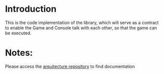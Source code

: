 # Introduction

This is the code implementation of the library, which will serve as a contract to enable the Game and Console talk with each other, so that the game can be executed.

# Notes:

Please access the [arquitecture repository](https://github.com/Pending-Name-21/arquitecture) to find documentation
